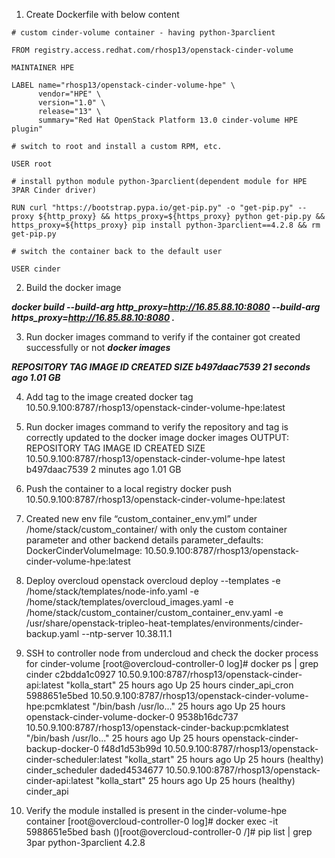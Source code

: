 1.	Create Dockerfile with below content

```
# custom cinder-volume container - having python-3parclient

FROM registry.access.redhat.com/rhosp13/openstack-cinder-volume

MAINTAINER HPE

LABEL name="rhosp13/openstack-cinder-volume-hpe" \
      vendor="HPE" \
      version="1.0" \
      release="13" \
      summary="Red Hat OpenStack Platform 13.0 cinder-volume HPE plugin"

# switch to root and install a custom RPM, etc.

USER root

# install python module python-3parclient(dependent module for HPE 3PAR Cinder driver)

RUN curl "https://bootstrap.pypa.io/get-pip.py" -o "get-pip.py" --proxy ${http_proxy} && https_proxy=${https_proxy} python get-pip.py && https_proxy=${https_proxy} pip install python-3parclient==4.2.8 && rm get-pip.py

# switch the container back to the default user

USER cinder

```


2.	Build the docker image

***docker build --build-arg http_proxy=http://16.85.88.10:8080 --build-arg https_proxy=http://16.85.88.10:8080 .***

3.	Run docker images command to verify if the container got created successfully or not 
***docker images***

***REPOSITORY                                           TAG                 IMAGE ID                       CREATED             SIZE
<none>                                               <none>              b497daac7539        21 seconds ago      1.01 GB***

4.	Add tag to the image created
docker tag <image id> 10.50.9.100:8787/rhosp13/openstack-cinder-volume-hpe:latest

5.	Run docker images command to verify the repository and tag is correctly updated to the docker image
docker images
OUTPUT:
REPOSITORY                                                                                                            TAG                                IMAGE ID               CREATED                    SIZE
10.50.9.100:8787/rhosp13/openstack-cinder-volume-hpe                      latest                             b497daac7539        2 minutes ago       1.01 GB

6.	Push the container to a local registry
docker push 10.50.9.100:8787/rhosp13/openstack-cinder-volume-hpe:latest

7.	Created new env file “custom_container_env.yml” under /home/stack/custom_container/ with only the custom container parameter and other backend details
parameter_defaults:
    DockerCinderVolumeImage: 10.50.9.100:8787/rhosp13/openstack-cinder-volume-hpe:latest

8.	Deploy overcloud
openstack overcloud deploy --templates -e /home/stack/templates/node-info.yaml -e /home/stack/templates/overcloud_images.yaml -e /home/stack/custom_container/custom_container_env.yaml -e /usr/share/openstack-tripleo-heat-templates/environments/cinder-backup.yaml --ntp-server 10.38.11.1

9.	SSH to controller node from undercloud and check the docker process for cinder-volume
[root@overcloud-controller-0 log]# docker ps | grep cinder
c2bdda1c0927        10.50.9.100:8787/rhosp13/openstack-cinder-api:latest                  "kolla_start"            25 hours ago        Up 25 hours                                 cinder_api_cron
5988651e5bed        10.50.9.100:8787/rhosp13/openstack-cinder-volume-hpe:pcmklatest       "/bin/bash /usr/lo..."   25 hours ago        Up 25 hours                                 openstack-cinder-volume-docker-0
9538b16dc737        10.50.9.100:8787/rhosp13/openstack-cinder-backup:pcmklatest           "/bin/bash /usr/lo..."   25 hours ago        Up 25 hours                                 openstack-cinder-backup-docker-0
f48d1d53b99d        10.50.9.100:8787/rhosp13/openstack-cinder-scheduler:latest            "kolla_start"            25 hours ago        Up 25 hours (healthy)                       cinder_scheduler
daded4534677        10.50.9.100:8787/rhosp13/openstack-cinder-api:latest                  "kolla_start"            25 hours ago        Up 25 hours (healthy)                       cinder_api

10.	Verify the module installed is present in the cinder-volume-hpe container
[root@overcloud-controller-0 log]# docker exec -it 5988651e5bed bash
()[root@overcloud-controller-0 /]# pip list | grep 3par
python-3parclient                4.2.8
